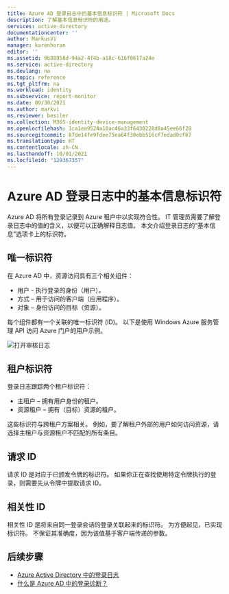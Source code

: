```yaml
---
title: Azure AD 登录日志中的基本信息标识符 | Microsoft Docs
description: 了解基本信息标识符的用途。
services: active-directory
documentationcenter: ''
author: MarkusVi
manager: karenhoran
editor: ''
ms.assetid: 9b88958d-94a2-4f4b-a18c-616f0617a24e
ms.service: active-directory
ms.devlang: na
ms.topic: reference
ms.tgt_pltfrm: na
ms.workload: identity
ms.subservice: report-monitor
ms.date: 09/30/2021
ms.author: markvi
ms.reviewer: besiler
ms.collection: M365-identity-device-management
ms.openlocfilehash: 1ca1ea9524a10ac46a33f6430228d8a45ee66f28
ms.sourcegitcommit: 87de14fe9fdee75ea64f30ebb516cf7edad0cf87
ms.translationtype: HT
ms.contentlocale: zh-CN
ms.lasthandoff: 10/01/2021
ms.locfileid: "129367357"
---
```

# <a name="basic-info-identifiers-in-the-azure-ad-sign-in-log"></a>Azure AD 登录日志中的基本信息标识符

Azure AD 将所有登录记录到 Azure 租户中以实现符合性。 IT 管理员需要了解登录日志中的值的含义，以便可以正确解释日志值。
本文介绍登录日志的“基本信息”选项卡上的标识符。

## <a name="unique-identifiers"></a>唯一标识符 

在 Azure AD 中，资源访问具有三个相关组件：

- 用户 - 执行登录的身份（用户）。 
- 方式 – 用于访问的客户端（应用程序）。  
- 对象 – 身份访问的目标（资源）。


每个组件都有一个关联的唯一标识符 (ID)。 以下是使用 Windows Azure 服务管理 API 访问 Azure 门户的用户示例。

![打开审核日志](./media/reference-basic-info-identifiers/sign-in-details-basic-info.png)

## <a name="tenant-identifiers"></a>租户标识符

登录日志跟踪两个租户标识符：

- 主租户 – 拥有用户身份的租户。 
- 资源租户 – 拥有（目标）资源的租户。

这些标识符与跨租户方案相关。 例如，要了解租户外部的用户如何访问资源，请选择主租户与资源租户不匹配的所有条目。

## <a name="request-id"></a>请求 ID

请求 ID 是对应于已颁发令牌的标识符。 如果你正在查找使用特定令牌执行的登录，则需要先从令牌中提取请求 ID。


## <a name="correlation-id"></a>相关性 ID

相关性 ID 是将来自同一登录会话的登录关联起来的标识符。 为方便起见，已实现标识符。 不保证其准确度，因为该值基于客户端传递的参数。 




## <a name="next-steps"></a>后续步骤

* [Azure Active Directory 中的登录日志](concept-sign-ins.md)
* [什么是 Azure AD 中的登录诊断？](overview-sign-in-diagnostics.md)
